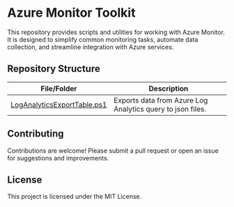 # Azure Monitor Toolkit

This repository provides scripts and utilities for working with Azure Monitor. It is designed to simplify common monitoring tasks, automate data collection, and streamline integration with Azure services.

## Repository Structure

| File/Folder                                             | Description                                                |
| ------------------------------------------------------- | ---------------------------------------------------------- |
| [LogAnalyticsExportTable.ps1](LogAnalyticsExportTable/ReadME.md) | Exports data from Azure Log Analytics query to json files. |

## Contributing

Contributions are welcome! Please submit a pull request or open an issue for suggestions and improvements.

## License

This project is licensed under the MIT License.
